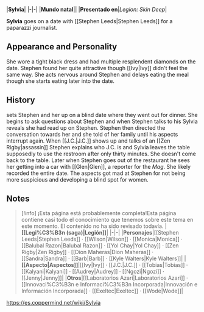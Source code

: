 |**Sylvia**|
|-|-|
|**Mundo natal**||
|**Presentado en**|*Legion: Skin Deep*|

**Sylvia** goes on a date with [[Stephen Leeds\|Stephen Leeds]] for a paparazzi journalist.

## Appearance and Personality
She wore a tight black dress and had multiple resplendent diamonds on the date.  Stephen found her quite attractive though [[Ivy\|Ivy]] didn't feel the same way. She acts nervous around Stephen and delays eating the meal though she starts eating later into the date.

## History
 sets Stephen and her up on a blind date where they went out for dinner. She begins to ask questions about Stephen and when Stephen talks to his  Sylvia reveals she had read up on Stephen. Stephen then directed the conversation towards her and she told of her family until his aspects interrupt again.
When [[J.C.\|J.C.]] shows up and talks of an [[Zen Rigby\|assassin]] Stephen explains who J.C. is and Sylvia leaves the table supposedly to use the restroom after only thirty minutes.  She doesn't come back to the table. Later when Stephen goes out of the restaurant he sees her getting into a car with [[Glen\|Glen]], a reporter for the *Mag*.  She likely recorded the entire date. The aspects got mad at Stephen for not being more suspicious and developing a blind spot for women. 

## Notes

> [!info] ¡Esta página está probablemente completa!Esta página contiene casi todo el conocimiento que tenemos sobre este tema en este momento.
El contenido no ha sido revisado todavía.
|**[[Legi%C3%B3n (saga)\|Legión]]**|
|-|-|
|**Personajes**|[[Stephen Leeds\|Stephen Leeds]] · [[Wilson\|Wilson]] · [[Monica\|Monica]] · [[Balubal Razon\|Balubal Razon]] · [[Yol Chay\|Yol Chay]] · [[Zen Rigby\|Zen Rigby]] · [[Dion Maheras\|Dion Maheras]] · [[Sandra\|Sandra]] · [[Barb\|Barb]] · [[Kyle Walters\|Kyle Walters]]|
|**[[Aspecto\|Aspectos]]**|[[Ivy\|Ivy]] · [[J.C.\|J.C.]] · [[Tobias\|Tobias]] · [[Kalyani\|Kalyani]] · [[Audrey\|Audrey]] · [[Ngozi\|Ngozi]] · [[Jenny\|Jenny]]|
|**Otros**|[[Laboratorios Azari\|Laboratorios Azari]] · [[Innovaci%C3%B3n e Informaci%C3%B3n Incorporada\|Innovación e Información Incorporada]] · [[Exeltec\|Exeltec]] · [[Wode\|Wode]]|



https://es.coppermind.net/wiki/Sylvia